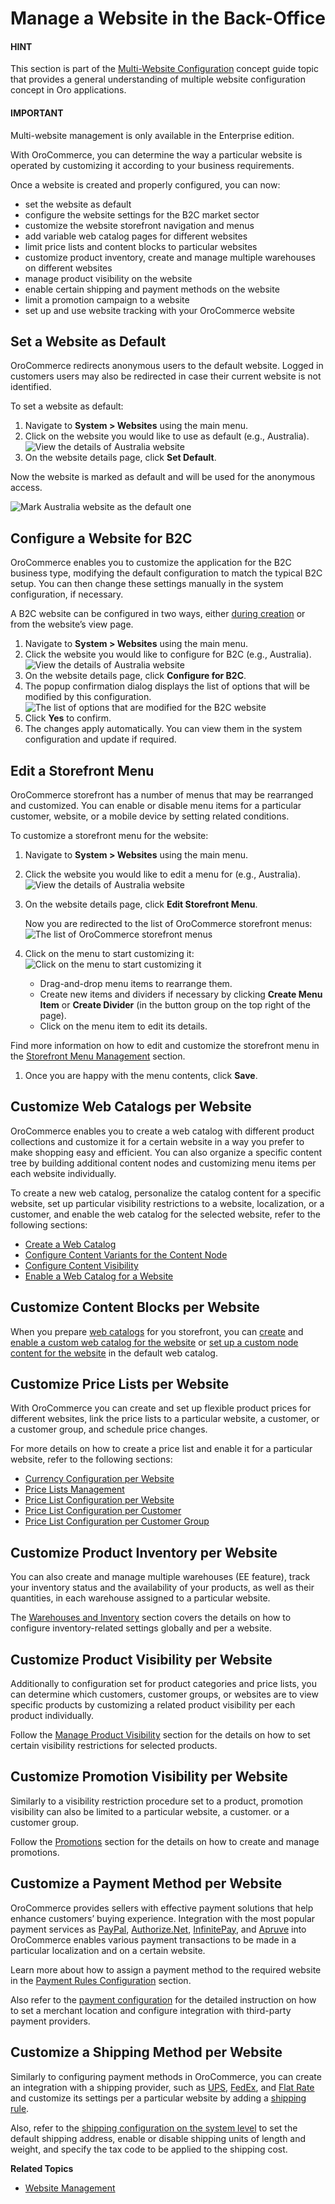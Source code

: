 <a id="user-guide-system-websites-manage-websites"></a>

# Manage a Website in the Back-Office

#### HINT
This section is part of the [Multi-Website Configuration](../../../concept-guides/business-models/websites/index.md#website-management-concept-guide) concept guide topic that provides a general understanding of multiple website configuration concept in Oro applications.

#### IMPORTANT
Multi-website management is only available in the Enterprise edition.

With OroCommerce, you can determine the way a particular website is operated by customizing it according to your business requirements.

Once a website is created and properly configured, you can now:

* set the website as default
* configure the website settings for the B2C market sector
* customize the website storefront navigation and menus
* add variable web catalog pages for different websites
* limit price lists and content blocks to particular websites
* customize product inventory, create and manage multiple warehouses on different websites
* manage product visibility on the website
* enable certain shipping and payment methods on the website
* limit a promotion campaign to a website
* set up and use website tracking with your OroCommerce website

## Set a Website as Default

OroCommerce redirects anonymous users to the default website. Logged in customers users may also be redirected in case their current website is not identified.

To set a website as default:

1. Navigate to **System > Websites** using the main menu.
2. Click on the website you would like to use as default (e.g., Australia).
   ![View the details of Australia website](user/img/system/websites/view_website_australia.png)
3. On the website details page, click <i class="fa fa-flag fa-lg" aria-hidden="true"></i> **Set Default**.

Now the website is marked as default and will be used for the anonymous access.

![Mark Australia website as the default one](user/img/system/websites/default_australia_website.png)

<a id="user-guide-system-websites-b2c"></a>

## Configure a Website for B2C

OroCommerce enables you to customize the application for the B2C business type, modifying the default configuration to match the typical B2C setup. You can then change these settings manually in the system configuration, if necessary.

A B2C website can be configured in two ways, either [during creation](create.md#system-websites-create) or from the website’s view page.

1. Navigate to **System > Websites** using the main menu.
2. Click the website you would like to configure for B2C (e.g., Australia).
   ![View the details of Australia website](user/img/system/websites/view_website_australia_B2C.png)
3. On the website details page, click <i class="fas fa-shopping-bag" aria-hidden="true"></i> **Configure for B2C**.
4. The popup confirmation dialog displays the list of options that will be modified by this configuration.
   ![The list of options that are modified for the B2C website](user/img/system/websites/B2C_settings2.png)
5. Click **Yes** to confirm.
6. The changes apply automatically. You can view them in the system configuration and update if required.

## Edit a Storefront Menu

OroCommerce storefront has a number of menus that may be rearranged and customized. You can enable or disable menu items for a particular customer, website, or a mobile device by setting related conditions.

To customize a storefront menu for the website:

1. Navigate to **System > Websites** using the main menu.
2. Click the website you would like to edit a menu for (e.g., Australia).
   ![View the details of Australia website](user/img/system/websites/view_website_australia1.png)
3. On the website details page, click <i class="fas fa-cog" aria-hidden="true"></i> **Edit Storefront Menu**.

   Now you are redirected to the list of OroCommerce storefront menus:
   ![The list of OroCommerce storefront menus](user/img/system/websites/front_menu.png)
4. Click on the menu to start customizing it:
   ![Click on the menu to start customizing it](user/img/system/websites/edit_menu.png)
   * Drag-and-drop menu items to rearrange them.
   * Create new items and dividers if necessary by clicking **Create Menu Item** or **Create Divider** (in the button group on the top right of the page).
   * Click on the menu item to edit its details.

Find more information on how to edit and customize the storefront menu in the [Storefront Menu Management](../frontend-menus/index.md#frontend-menus-overview) section.

1. Once you are happy with the menu contents, click **Save**.

## Customize Web Catalogs per Website

OroCommerce enables you to create a web catalog with different product collections and customize it for a certain website in a way you prefer to make shopping easy and efficient. You can also organize a specific content tree by building additional content nodes and customizing menu items per each website individually.

To create a new web catalog, personalize the catalog content for a specific website, set up particular visibility restrictions to a website, localization, or a customer, and enable the web catalog for the selected website, refer to the following sections:

* [Create a Web Catalog](../../marketing/web-catalogs/create.md#user-guide-web-catalog-create)
* [Configure Content Variants for the Content Node](../../marketing/web-catalogs/edit-content-tree/content-variants.md#user-guide-marketing-web-catalog-content-variant)
* [Configure Content Visibility](../../marketing/web-catalogs/edit-content-tree/visibility.md#user-guide-marketing-web-catalog-node-visibility)
* [Enable a Web Catalog for a Website](web-configuration/general-sys-config/websites/website-routing.md#user-guide-marketing-web-catalog-enable-per-website)

## Customize Content Blocks per Website

When you prepare [web catalogs](../../marketing/web-catalogs/index.md#user-guide-web-catalog) for you storefront, you can [create](../../marketing/web-catalogs/create.md#user-guide-web-catalog-create) and [enable a custom web catalog for the website](web-configuration/general-sys-config/websites/website-routing.md#user-guide-marketing-web-catalog-enable-per-website) or [set up a custom node content for the website](../../marketing/web-catalogs/edit-content-tree/visibility.md#user-guide-marketing-web-catalog-customize) in the default web catalog.

<a id="user-guide-system-websites-price-lists"></a>

## Customize Price Lists per Website

With OroCommerce you can create and set up flexible product prices for different websites, link the price lists to a particular website, a customer, or a customer group, and schedule price changes.

For more details on how to create a price list and enable it for a particular website, refer to the following sections:

* [Currency Configuration per Website](web-configuration/commerce/catalog/website-pricing.md#sys-websites-sysconfig-currency)
* [Price Lists Management](../../sales/price-lists/index.md#user-guide-pricing-pricelist-management)
* [Price List Configuration per Website](configure-price-lists.md#sys-website-edit-price-lists)
* [Price List Configuration per Customer](../../customers/customers/customer-price-lists.md#customers-customers-edit-price-lists)
* [Price List Configuration per Customer Group](../../customers/customer-groups/customer-group-price-lists.md#customers-customer-groups-edit-price-lists)

## Customize Product Inventory per Website

You can also create and manage multiple warehouses (EE feature), track your inventory status and the availability of your products, as well as their quantities, in each warehouse assigned to a particular website.

The [Warehouses and Inventory](../../inventory/index.md#user-guide-inventory) section covers the details on how to configure inventory-related settings globally and per a website.

## Customize Product Visibility per Website

Additionally to configuration set for product categories and price lists, you can determine which customers, customer groups, or websites are to view specific products by customizing a related product visibility per each product individually.

Follow the [Manage Product Visibility](../../products/products/managing-product-visibility.md#products-product-visibility) section for the details on how to set certain visibility restrictions for selected products.

## Customize Promotion Visibility per Website

Similarly to a visibility restriction procedure set to a product, promotion visibility can also be limited to a particular website, a customer. or a customer group.

Follow the [Promotions](../../marketing/promotions/promotions/index.md#user-guide-marketing-promotions) section for the details on how to create and manage promotions.

## Customize a Payment Method per Website

OroCommerce provides sellers with effective payment solutions that help enhance customers’ buying experience. Integration with the most popular payment services as [PayPal](../integrations/payment-integration/paypal-services/index.md#user-guide-payment-payment-providers-overview-paypal), [Authorize.Net](../integrations/payment-integration/authorizenet/index.md#user-guide-payment-payment-providers-overview-authorizenet), [InfinitePay](../integrations/payment-integration/infinitepay/index.md#user-guide-payment-payment-providers-overview-infinitepay), and [Apruve](../integrations/payment-integration/apruve/index.md#user-guide-payment-payment-providers-overview-apruve) into OroCommerce enables various payment transactions to be made in a particular localization and on a certain website.

Learn more about how to assign a payment method to the required website in the [Payment Rules Configuration](../payment-rules/index.md#sys-payment-rules) section.

Also refer to the [payment configuration](../../../concept-guides/administration/payment-configuration/index.md#user-guide-payment-configuration) for the detailed instruction on how to set a merchant location and configure integration with third-party payment providers.

## Customize a Shipping Method per Website

Similarly to configuring payment methods in OroCommerce, you can create an integration with a shipping provider, such as [UPS](../integrations/shipping-integration/ups.md#doc-integrations-ups), [FedEx](../integrations/shipping-integration/fedex.md#doc-integrations-fedex), and [Flat Rate](../integrations/shipping-integration/flat-rate.md#doc-integrations-flat-rate) and customize its settings per a particular website by adding a [shipping rule](../integrations/shipping-integration/index.md#sys-integrations-manage-integrations-ups-flat-rate).

Also, refer to the [shipping configuration on the system level](../configuration/commerce/shipping/index.md#user-guide-shipping-configuration) to set the default shipping address, enable or disable shipping units of length and weight, and specify the tax code to be applied to the shipping cost.

**Related Topics**

* [Website Management](index.md#user-guide-system-websites)

<!-- fa-bars = fa-navicon -->
<!-- Ic Tiles is used as Set As Default in saved views, and as tiles in display layout options -->
<!-- IcPencil refers to Rename in Commerce and Inline Editing in CRM -->
<!-- Check mark in the square. -->
<!-- SortDesc is also used as drop-down arrow -->
<!-- A -->
<!-- B -->
<!-- C -->
<!-- D -->
<!-- E -->
<!-- F -->
<!-- G -->
<!-- H -->
<!-- I -->
<!-- L -->
<!-- M -->
<!-- P -->
<!-- R -->
<!-- S -->
<!-- T -->
<!-- U -->
<!-- Z -->
